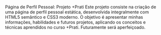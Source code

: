 Página de Perfil Pessoal: Projeto +Prati
Este projeto consiste na criação de uma página de perfil pessoal estática, desenvolvida integralmente com HTML5 semântico e CSS3 moderno. O objetivo é apresentar minhas informações, habilidades e futuros projetos, aplicando os conceitos e técnicas aprendidos no curso +Prati.
Futuramente será aperfeiçoado.
